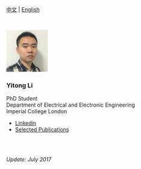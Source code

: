   
[中文](https://yt-li.github.io/namecard_cn) | [English](https://yt-li.github.io)    

<br />

![](https://raw.githubusercontent.com/yt-li/yt-li.github.io/master/LYT.png)
  
### Yitong Li
PhD Student  
Department of Electrical and Electronic Engineering  
Imperial College London  
  
- [Linkedin](https://www.linkedin.com/in/yitong-li/)  
- [Selected Publications](https://yt-li.github.io/publication)

<br />
<br />

*Update: July 2017*
